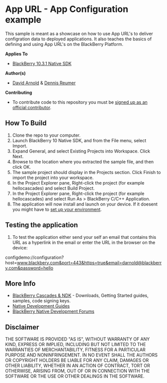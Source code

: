# App URL - App Configuration example

This sample is meant as a showcase on how to use App URL's to deliver configration data to deployed applications. It also teaches the basics of defining and using App URL's on the BlackBerry Platform.

**Applies To**

* [BlackBerry 10.3.1 Native SDK](https://developer.blackberry.com/native/downloads/)

**Author(s)** 

* [David Arnold](http://www.twitter.com/DaveArnoldTweet) & [Dennis Reumer](http://www.twitter.com/reumerd) 

**Contributing**

* To contribute code to this repository you must be [signed up as an official contributor](http://blackberry.github.com/howToContribute.html).


## How To Build

1. Clone the repo to your computer.
2. Launch BlackBerry 10 Native SDK, and from the File menu, select Import.
3. Expand General, and select Existing Projects into Workspace. Click Next.
4. Browse to the location where you extracted the sample file, and then click OK.
5. The sample project should display in the Projects section. 
   Click Finish to import the project into your workspace.
6. In the Project Explorer pane, Right-click the project (for example hellocascades) 
   and select Build Project.
7. In the Project Explorer pane, Right-click the project (for example hellocascades) 
   and select Run As > BlackBerry C/C++ Application.
8. The application will now install and launch on your device. If it doesent you might
   have to [set up your environment](http://developer.blackberry.com/cascades/documentation/getting_started/setting_up.html).

## Testing the application

1. To test the application either send your self an email that contains this URL as a hyperlink in the email or enter the URL in the browser on the device:

configdemo://configuration?host=www.blackbery.com&port=443&https=true&email=darnold@blackberry.com&password=hello


## More Info

* [BlackBerry Cascades & NDK](https://developer.blackberry.com/native) - Downloads, Getting Started guides, samples, code signing keys.
* [Native Development Guides](https://developer.blackberry.com/native/documentation/cascades/)
* [BlackBerry Native Development Forums](https://developer.blackberry.com/native/documentation/cascades/)


## Disclaimer

THE SOFTWARE IS PROVIDED "AS IS", WITHOUT WARRANTY OF ANY KIND, EXPRESS OR IMPLIED, INCLUDING BUT NOT LIMITED TO THE WARRANTIES OF MERCHANTABILITY, FITNESS FOR A PARTICULAR PURPOSE AND NONINFRINGEMENT. IN NO EVENT SHALL THE AUTHORS OR COPYRIGHT HOLDERS BE LIABLE FOR ANY CLAIM, DAMAGES OR OTHER LIABILITY, WHETHER IN AN ACTION OF CONTRACT, TORT OR OTHERWISE, ARISING FROM, OUT OF OR IN CONNECTION WITH THE SOFTWARE OR THE USE OR OTHER DEALINGS IN THE SOFTWARE.




